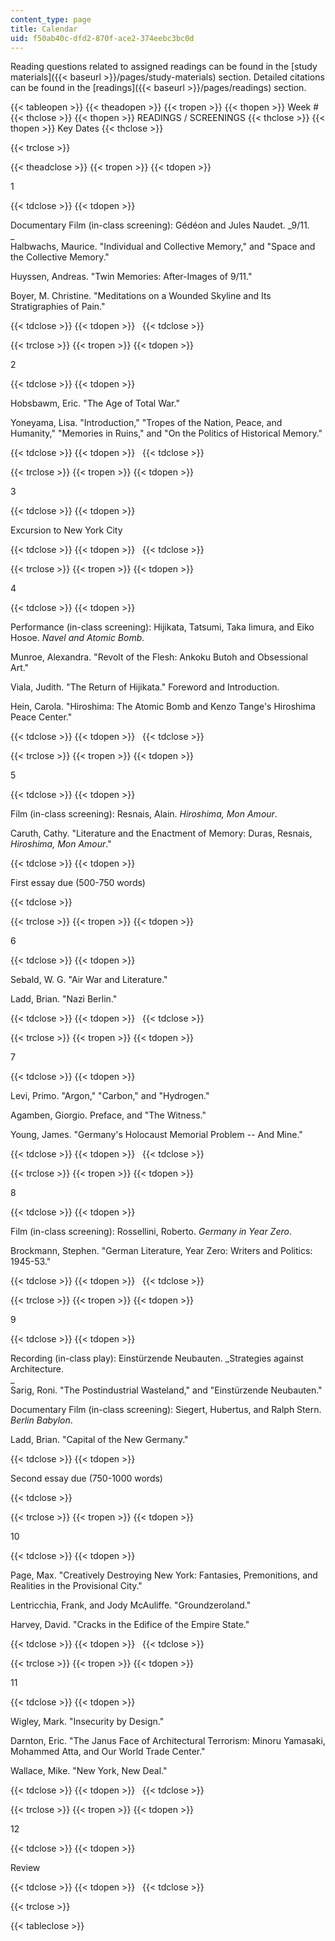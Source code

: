 ```yaml
---
content_type: page
title: Calendar
uid: f50ab40c-dfd2-870f-ace2-374eebc3bc0d
---
```


Reading questions related to assigned readings can be found in the [study materials]({{< baseurl >}}/pages/study-materials) section. Detailed citations can be found in the [readings]({{< baseurl >}}/pages/readings) section.

{{< tableopen >}}
{{< theadopen >}}
{{< tropen >}}
{{< thopen >}}
Week #
{{< thclose >}}
{{< thopen >}}
READINGS / SCREENINGS
{{< thclose >}}
{{< thopen >}}
Key Dates
{{< thclose >}}

{{< trclose >}}

{{< theadclose >}}
{{< tropen >}}
{{< tdopen >}}


1


{{< tdclose >}}
{{< tdopen >}}


Documentary Film (in-class screening): Gédéon and Jules Naudet. _9/11.  
_  
Halbwachs, Maurice. "Individual and Collective Memory," and "Space and the Collective Memory."

Huyssen, Andreas. "Twin Memories: After-Images of 9/11."

Boyer, M. Christine. "Meditations on a Wounded Skyline and Its Stratigraphies of Pain."


{{< tdclose >}}
{{< tdopen >}}
 
{{< tdclose >}}

{{< trclose >}}
{{< tropen >}}
{{< tdopen >}}


2


{{< tdclose >}}
{{< tdopen >}}


Hobsbawm, Eric. "The Age of Total War."

Yoneyama, Lisa. "Introduction," "Tropes of the Nation, Peace, and Humanity," "Memories in Ruins," and "On the Politics of Historical Memory."


{{< tdclose >}}
{{< tdopen >}}
 
{{< tdclose >}}

{{< trclose >}}
{{< tropen >}}
{{< tdopen >}}


3


{{< tdclose >}}
{{< tdopen >}}


Excursion to New York City


{{< tdclose >}}
{{< tdopen >}}
 
{{< tdclose >}}

{{< trclose >}}
{{< tropen >}}
{{< tdopen >}}


4


{{< tdclose >}}
{{< tdopen >}}


Performance (in-class screening): Hijikata, Tatsumi, Taka Iimura, and Eiko Hosoe. _Navel and Atomic Bomb_.

Munroe, Alexandra. "Revolt of the Flesh: Ankoku Butoh and Obsessional Art."

Viala, Judith. "The Return of Hijikata." Foreword and Introduction.

Hein, Carola. "Hiroshima: The Atomic Bomb and Kenzo Tange's Hiroshima Peace Center."


{{< tdclose >}}
{{< tdopen >}}
 
{{< tdclose >}}

{{< trclose >}}
{{< tropen >}}
{{< tdopen >}}


5


{{< tdclose >}}
{{< tdopen >}}


Film (in-class screening): Resnais, Alain. _Hiroshima, Mon Amour_.

Caruth, Cathy. "Literature and the Enactment of Memory: Duras, Resnais, _Hiroshima, Mon Amour_."


{{< tdclose >}}
{{< tdopen >}}


First essay due (500-750 words)


{{< tdclose >}}

{{< trclose >}}
{{< tropen >}}
{{< tdopen >}}


6


{{< tdclose >}}
{{< tdopen >}}


Sebald, W. G. "Air War and Literature."

Ladd, Brian. "Nazi Berlin."


{{< tdclose >}}
{{< tdopen >}}
 
{{< tdclose >}}

{{< trclose >}}
{{< tropen >}}
{{< tdopen >}}


7


{{< tdclose >}}
{{< tdopen >}}


Levi, Primo. "Argon," "Carbon," and "Hydrogen."

Agamben, Giorgio. Preface, and "The Witness."

Young, James. "Germany's Holocaust Memorial Problem -- And Mine."


{{< tdclose >}}
{{< tdopen >}}
 
{{< tdclose >}}

{{< trclose >}}
{{< tropen >}}
{{< tdopen >}}


8


{{< tdclose >}}
{{< tdopen >}}


Film (in-class screening): Rossellini, Roberto. _Germany in Year Zero_.

Brockmann, Stephen. "German Literature, Year Zero: Writers and Politics: 1945-53."


{{< tdclose >}}
{{< tdopen >}}
 
{{< tdclose >}}

{{< trclose >}}
{{< tropen >}}
{{< tdopen >}}


9


{{< tdclose >}}
{{< tdopen >}}


Recording (in-class play): Einstürzende Neubauten. _Strategies against Architecture.  
_  
Sarig, Roni. "The Postindustrial Wasteland," and "Einstürzende Neubauten."

Documentary Film (in-class screening): Siegert, Hubertus, and Ralph Stern. _Berlin Babylon_.

Ladd, Brian. "Capital of the New Germany."


{{< tdclose >}}
{{< tdopen >}}


Second essay due (750-1000 words)


{{< tdclose >}}

{{< trclose >}}
{{< tropen >}}
{{< tdopen >}}


10


{{< tdclose >}}
{{< tdopen >}}


Page, Max. "Creatively Destroying New York: Fantasies, Premonitions, and Realities in the Provisional City."

Lentricchia, Frank, and Jody McAuliffe. "Groundzeroland."

Harvey, David. "Cracks in the Edifice of the Empire State."


{{< tdclose >}}
{{< tdopen >}}
 
{{< tdclose >}}

{{< trclose >}}
{{< tropen >}}
{{< tdopen >}}


11


{{< tdclose >}}
{{< tdopen >}}


Wigley, Mark. "Insecurity by Design."

Darnton, Eric. "The Janus Face of Architectural Terrorism: Minoru Yamasaki, Mohammed Atta, and Our World Trade Center."

Wallace, Mike. "New York, New Deal."


{{< tdclose >}}
{{< tdopen >}}
 
{{< tdclose >}}

{{< trclose >}}
{{< tropen >}}
{{< tdopen >}}


12


{{< tdclose >}}
{{< tdopen >}}


Review


{{< tdclose >}}
{{< tdopen >}}
 
{{< tdclose >}}

{{< trclose >}}

{{< tableclose >}}